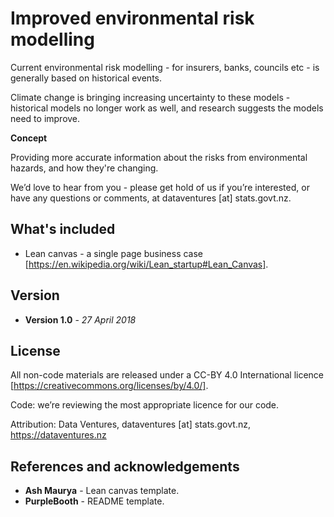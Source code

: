 # Improved environmental risk modelling

Current environmental risk modelling - for insurers, banks, councils etc - is generally based on historical events.

Climate change is bringing increasing uncertainty to these models - historical models no longer work as well, and research suggests the models need to improve.

**Concept** 

Providing more accurate information about the risks from environmental hazards, and how they're changing.

We’d love to hear from you - please get hold of us if you’re interested, or have any questions or comments, at dataventures [at] stats.govt.nz.

## What's included

* Lean canvas - a single page business case [https://en.wikipedia.org/wiki/Lean_startup#Lean_Canvas].

## Version

* **Version 1.0** - *27 April 2018*

## License

All non-code materials are released under a CC-BY 4.0 International licence [https://creativecommons.org/licenses/by/4.0/].

Code: we’re reviewing the most appropriate licence for our code.

Attribution: Data Ventures, dataventures [at] stats.govt.nz, https://dataventures.nz

## References and acknowledgements

* **Ash Maurya** - Lean canvas template.
* **PurpleBooth** - README template.

